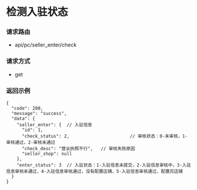 # 检测入驻状态

### 请求路由
* api/pc/seller_enter/check

### 请求方式
* get

### 返回示例
```
{
  "code": 200,
  "message": "success",
  "data": {
    "seller_enter": {  // 入驻信息
      "id": 1,
      "check_status": 2, 					   // 审核状态：0-未审核，1-审核通过，2-审核未通过
      "check_desc": "营业执照不行",   // 审核失败原因
      "seller_shop": null
    },
    "enter_status": 3  // 入驻状态：1-入驻信息未提交，2-入驻信息审核中，3-入驻信息审核未通过，4-入驻信息审核通过，没有配置店铺，5-入驻信息审核通过，配置完店铺
  }
}
```
